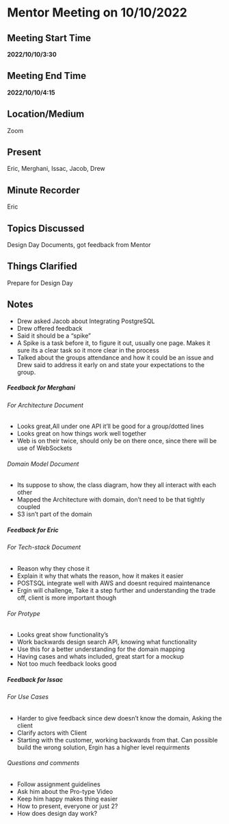 # Mentor Meeting on 10/10/2022

## Meeting Start Time

 **2022/10/10/3:30** 

## Meeting End Time

 **2022/10/10/4:15** 
 
## Location/Medium

Zoom

## Present

Eric, Merghani, Issac, Jacob, Drew

## Minute Recorder

Eric

## Topics Discussed

Design Day Documents, got feedback from Mentor

## Things Clarified

Prepare for Design Day

## Notes

- Drew asked Jacob about Integrating PostgreSQL 
- Drew offered feedback
- Said it should be a “spike” 
- A Spike is a task before it, to figure it out, usually one page. Makes it sure its a clear task so it more clear in the process 
- Talked about the groups attendance and how it could be an issue and Drew said to address it early on and state your expectations to the group.
##### Feedback for Merghani
###### For Architecture Document
- Looks great,All under one API it’ll be good for a group/dotted lines 
- Looks great on how things work well together 
- Web is on their twice, should only be on there once, since there will be use of WebSockets 
###### Domain Model Document
- Its suppose to show, the class diagram, how they all interact with each other
- Mapped the Architecture  with domain, don’t need to be that tightly coupled 
- S3 isn’t part of the domain 
##### Feedback for Eric
###### For Tech-stack Document
- Reason why they chose it 
- Explain it why that whats the reason, how it makes it easier 
- POSTSQL integrate well with AWS and doesnt required maintenance  
- Ergin will challenge, Take it a step further and understanding the trade off, client is more important though
###### For Protype
- Looks great show functionality’s
- Work backwards design search API, knowing what functionality 
- Use this for a better understanding for the domain mapping 
- Having cases and whats included, great start for a mockup 
- Not too much feedback looks good 
##### Feedback for Issac
###### For Use Cases
- Harder to give feedback since dew doesn’t know the domain, Asking the client 
- Clarify actors with Client 
- Starting with the customer, working backwards from that. Can possible build the wrong solution, Ergin has a higher level requirments

###### Questions and comments 
- Follow assignment guidelines 
- Ask him about the Pro-type Video 
- Keep him happy makes thing easier 
- How to present, everyone or just 2? 
- How does design day work? 
